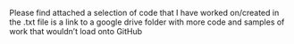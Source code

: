 Please find attached a selection of code that I have worked on/created in the .txt file is a link to a google drive folder with more code and samples of work that wouldn’t load onto GitHub
